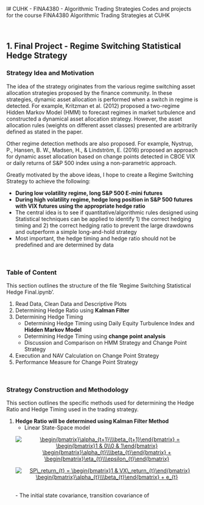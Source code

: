l# CUHK - FINA4380 - Algorithmic Trading Strategies
Codes and projects for the course FINA4380 Algorithmic Trading Strategies at CUHK

<br/>

## 1. Final Project - Regime Switching Statistical Hedge Strategy
### Strategy Idea and Motivation
The idea of the strategy originates from the various regime switching asset allocation strategies proposed by the finance community. In these strategies, dynamic asset allocation is performed when a switch in regime is detected. For example, Kritzman et al. (2012) proposed a two-regime Hidden Markov Model (HMM) to forecast regimes in market turbulence and constructed a dynamical asset allocation strategy. However, the asset allocation rules (weights on different asset classes) presented are arbitrarily defined as stated in the paper. 

Other regime detection methods are also proposed. For example, Nystrup, P., Hansen, B. W., Madsen, H., & Lindström, E. (2016) proposed an approach for dynamic asset allocation based on change points detected in CBOE VIX or daily returns of S&P 500 index using a non-parametric approach.

Greatly motivated by the above ideas, I hope to create a Regime Switching Strategy to achieve the following:
-	__During low volatility regime, long S&P 500 E-mini futures__
-	__During high volatility regime, hedge long position in S&P 500 futures with VIX futures using the appropriate hedge ratio__
-	The central idea is to see if quantitative/algorithmic rules designed using Statistical techniques can be applied to identify 1) the correct hedging timing and 2) the correct hedging ratio to prevent the large drawdowns and outperform a simple long-and-hold strategy
-	Most important, the hedge timing and hedge ratio should not be predefined and are determined by data

<br/>

### Table of Content
This section outlines the structure of the file ‘Regime Switching Statistical Hedge Final.ipynb’.
1.	Read Data, Clean Data and Descriptive Plots
2.	Determining Hedge Ratio using __Kalman Filter__
3.	Determining Hedge Timing
    - Determining Hedge Timing using Daily Equity Turbulence Index and __Hidden Markov Model__
    - Determining Hedge Timing using __change point analysis__
    - Discussion and Comparison on HMM Strategy and Change Point Strategy
4.	Execution and NAV Calculation on Change Point Strategy
5.	Performance Measure for Change Point Strategy

<br/>

### Strategy Construction and Methodology
This section outlines the specific methods used for determining the Hedge Ratio and Hedge Timing used in the trading strategy.
1.  __Hedge Ratio will be determined using Kalman Filter Method__
    - Linear State-Space model <br/> 
    <p align="center"> <a href="https://www.codecogs.com/eqnedit.php?latex=\begin{bmatrix}\alpha_{t&plus;1}\\\beta_{t&plus;1}\end{bmatrix}&space;=&space;\begin{bmatrix}1&space;&&space;0\\0&space;&&space;1\end{bmatrix}&space;\begin{bmatrix}\alpha_{t}\\\beta_{t}\end{bmatrix}&space;&plus;&space;\begin{bmatrix}\eta_{t}\\\epsilon_{t}\end{bmatrix}" target="_blank"><img src="https://latex.codecogs.com/svg.latex?\begin{bmatrix}\alpha_{t&plus;1}\\\beta_{t&plus;1}\end{bmatrix}&space;=&space;\begin{bmatrix}1&space;&&space;0\\0&space;&&space;1\end{bmatrix}&space;\begin{bmatrix}\alpha_{t}\\\beta_{t}\end{bmatrix}&space;&plus;&space;\begin{bmatrix}\eta_{t}\\\epsilon_{t}\end{bmatrix}" title="\begin{bmatrix}\alpha_{t+1}\\\beta_{t+1}\end{bmatrix} = \begin{bmatrix}1 & 0\\0 & 1\end{bmatrix} \begin{bmatrix}\alpha_{t}\\\beta_{t}\end{bmatrix} + \begin{bmatrix}\eta_{t}\\\epsilon_{t}\end{bmatrix}" /></a> </p>
    <p align="center"> <a href="https://www.codecogs.com/eqnedit.php?latex=SP\_return_{t}&space;=&space;\begin{bmatrix}1&space;&&space;VX\_return_{t}\end{bmatrix}&space;\begin{bmatrix}\alpha_{t}\\\beta_{t}\end{bmatrix}&space;&plus;&space;e_{t}" target="_blank"><img src="https://latex.codecogs.com/svg.latex?SP\_return_{t}&space;=&space;\begin{bmatrix}1&space;&&space;VX\_return_{t}\end{bmatrix}&space;\begin{bmatrix}\alpha_{t}\\\beta_{t}\end{bmatrix}&space;&plus;&space;e_{t}" title="SP\_return_{t} = \begin{bmatrix}1 & VX\_return_{t}\end{bmatrix} \begin{bmatrix}\alpha_{t}\\\beta_{t}\end{bmatrix} + e_{t}" /></a> </p> <br/>
    - The initial state covariance, transition covariance of 
